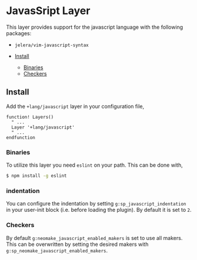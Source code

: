 # JavasSript Layer

This layer provides support for the javascript language with the following packages:

- `jelera/vim-javascript-syntax`

- [Install](#install)

  - [Binaries](#binaries)
  - [Checkers](#checkers)

## Install

Add the `+lang/javascript` layer in your configuration file,

```viml
function! Layers()
  " ...
  Layer '+lang/javascript'
  " ...
endfunction
```

### Binaries

To utilize this layer you need `eslint` on your path. This can be done with,

```bash
$ npm install -g eslint
```

### indentation

You can configure the indentation by setting `g:sp_javascript_indentation` in your user-init block (i.e. before loading the plugin). By default it is set to `2`.

### Checkers

By default `g:neomake_javascript_enabled_makers` is set to use all makers. This can be overwritten by setting the desired makers with `g:sp_neomake_javascript_enabled_makers`.
